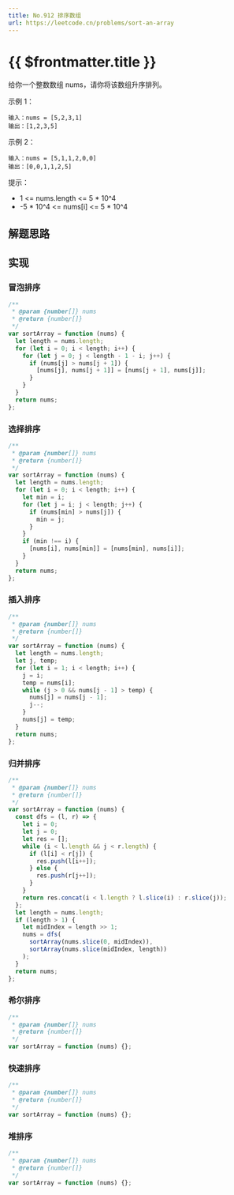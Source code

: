 ```yaml
---
title: No.912 排序数组
url: https://leetcode.cn/problems/sort-an-array
---
```


# <a class='!no-underline' :href="$frontmatter.url" target="_blank">{{ $frontmatter.title }}</a>

给你一个整数数组 nums，请你将该数组升序排列。

示例 1：

```text
输入：nums = [5,2,3,1]
输出：[1,2,3,5]
```

示例 2：

```text
输入：nums = [5,1,1,2,0,0]
输出：[0,0,1,1,2,5]
```

提示：

- 1 <= nums.length <= 5 \* 10^4
- -5 \* 10^4 <= nums\[i\] <= 5 \* 10^4

## 解题思路

## 实现

### 冒泡排序

```js
/**
 * @param {number[]} nums
 * @return {number[]}
 */
var sortArray = function (nums) {
  let length = nums.length;
  for (let i = 0; i < length; i++) {
    for (let j = 0; j < length - 1 - i; j++) {
      if (nums[j] > nums[j + 1]) {
        [nums[j], nums[j + 1]] = [nums[j + 1], nums[j]];
      }
    }
  }
  return nums;
};
```

### 选择排序

```js
/**
 * @param {number[]} nums
 * @return {number[]}
 */
var sortArray = function (nums) {
  let length = nums.length;
  for (let i = 0; i < length; i++) {
    let min = i;
    for (let j = i; j < length; j++) {
      if (nums[min] > nums[j]) {
        min = j;
      }
    }
    if (min !== i) {
      [nums[i], nums[min]] = [nums[min], nums[i]];
    }
  }
  return nums;
};
```

### 插入排序

```js
/**
 * @param {number[]} nums
 * @return {number[]}
 */
var sortArray = function (nums) {
  let length = nums.length;
  let j, temp;
  for (let i = 1; i < length; i++) {
    j = i;
    temp = nums[i];
    while (j > 0 && nums[j - 1] > temp) {
      nums[j] = nums[j - 1];
      j--;
    }
    nums[j] = temp;
  }
  return nums;
};
```

### 归并排序

```js
/**
 * @param {number[]} nums
 * @return {number[]}
 */
var sortArray = function (nums) {
  const dfs = (l, r) => {
    let i = 0;
    let j = 0;
    let res = [];
    while (i < l.length && j < r.length) {
      if (l[i] < r[j]) {
        res.push(l[i++]);
      } else {
        res.push(r[j++]);
      }
    }
    return res.concat(i < l.length ? l.slice(i) : r.slice(j));
  };
  let length = nums.length;
  if (length > 1) {
    let midIndex = length >> 1;
    nums = dfs(
      sortArray(nums.slice(0, midIndex)),
      sortArray(nums.slice(midIndex, length))
    );
  }
  return nums;
};
```

### 希尔排序

```js
/**
 * @param {number[]} nums
 * @return {number[]}
 */
var sortArray = function (nums) {};
```

### 快速排序

```js
/**
 * @param {number[]} nums
 * @return {number[]}
 */
var sortArray = function (nums) {};
```

### 堆排序

```js
/**
 * @param {number[]} nums
 * @return {number[]}
 */
var sortArray = function (nums) {};
```
